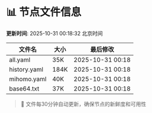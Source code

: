 # 📊 节点文件信息

**更新时间**: 2025-10-31 00:18:32 北京时间

| 文件名 | 大小 | 最后修改 |
|--------|------|----------|
| all.yaml | 35K | 2025-10-31 00:18 |
| history.yaml | 184K | 2025-10-31 00:18 |
| mihomo.yaml | 40K | 2025-10-31 00:18 |
| base64.txt | 37K | 2025-10-31 00:18 |

> 🔄 文件每30分钟自动更新，确保节点的新鲜度和可用性
